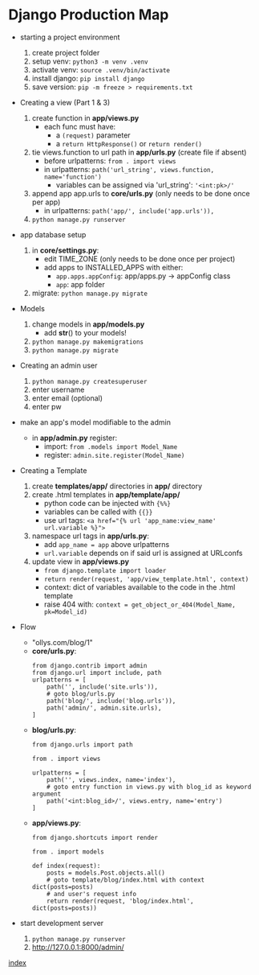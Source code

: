 # Django Production Map

* starting a project environment
    1. create project folder
    2. setup venv: `python3 -m venv .venv`
    3. activate venv: `source .venv/bin/activate`
    4. install django: `pip install django`
    5. save version: `pip -m freeze > requirements.txt`

* Creating a view (Part 1 & 3)
    1. create function in **app/views.py**
        - each func must have:
            * a `(request)` parameter
            * a `return HttpResponse()` or `return render()`
    2. tie views.function to url path in **app/urls.py** (create file if absent)
        - before urlpatterns: `from . import views`
        - in urlpatterns: `path('url_string', views.function, name='function')`
            * variables can be assigned via 'url_string': `'<int:pk>/'`
    3. append app app.urls to **core/urls.py** (only needs to be done once per app)
        - in urlpatterns: `path('app/', include('app.urls')),`
    4. `python manage.py runserver`

* app database setup
    1. in **core/settings.py**:
        * edit TIME_ZONE (only needs to be done once per project)
        * add apps to INSTALLED_APPS with either:
            - `app.apps.appConfig`: app/apps.py -> appConfig class
            - `app`: app folder
    2. migrate: `python manage.py migrate`

* Models
    1. change models in **app/models.py**
        - add __str__() to your models!
    2. `python manage.py makemigrations`
    3. `python manage.py migrate`

* Creating an admin user
    1. `python manage.py createsuperuser`
    2. enter username
    3. enter email (optional)
    4. enter pw

* make an app's model modifiable to the admin
    - in **app/admin.py** register:
        * import: `from .models import Model_Name`
        * register: `admin.site.register(Model_Name)`


* Creating a Template
    1. create **templates/app/** directories in **app/** directory
    2. create .html templates in **app/template/app/**
        - python code can be injected with `{%%}`
        - variables can be called with `{{}}`
        - use url tags: `<a href="{% url 'app_name:view_name' url.variable %}">`
    3. namespace url tags in **app/urls.py**:
        - add `app_name = app` above urlpatterns
        - `url.variable` depends on if said url is assigned at URLconfs
    4. update view in **app/views.py**
        - `from django.template import loader`
        - `return render(request, 'app/view_template.html', context)`
        - context: dict of variables available to the code in the .html template
        - raise 404 with: `context = get_object_or_404(Model_Name, pk=Model_id)`




* Flow
    - "ollys.com/blog/1"
    - **core/urls.py**:
        ```python3
        from django.contrib import admin
        from django.url import include, path
        urlpatterns = [
            path('', include('site.urls')),
            # goto blog/urls.py
            path('blog/', include('blog.urls')),
            path('admin/', admin.site.urls),
        ]
        ```
    - **blog/urls.py**:
        ```python3
        from django.urls import path
        
        from . import views

        urlpatterns = [
            path('', views.index, name='index'),
            # goto entry function in views.py with blog_id as keyword argument
            path('<int:blog_id>/', views.entry, name='entry')
        ]
        ```
    - **app/views.py**:
        ```python3
        from django.shortcuts import render

        from . import models

        def index(request):
            posts = models.Post.objects.all()
            # goto template/blog/index.html with context dict(posts=posts)
            # and user's request info
            return render(request, 'blog/index.html', dict(posts=posts))
        ```



* start development server
    1. `python manage.py runserver`
    2. http://127.0.0.1:8000/admin/

[index](index.md)
